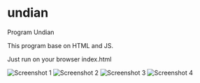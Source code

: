 # undian
Program Undian

This program base on HTML and JS.

Just run on your browser index.html

![Screenshot 1](https://raw.githubusercontent.com/imanramadhan-sclose/undian/master/Capture.JPG)
![Screenshot 2](https://raw.githubusercontent.com/imanramadhan-sclose/undian/master/Capture1.JPG)
![Screenshot 3](https://raw.githubusercontent.com/imanramadhan-sclose/undian/master/Capture2.JPG)
![Screenshot 4](https://raw.githubusercontent.com/imanramadhan-sclose/undian/master/Capture3.JPG)
